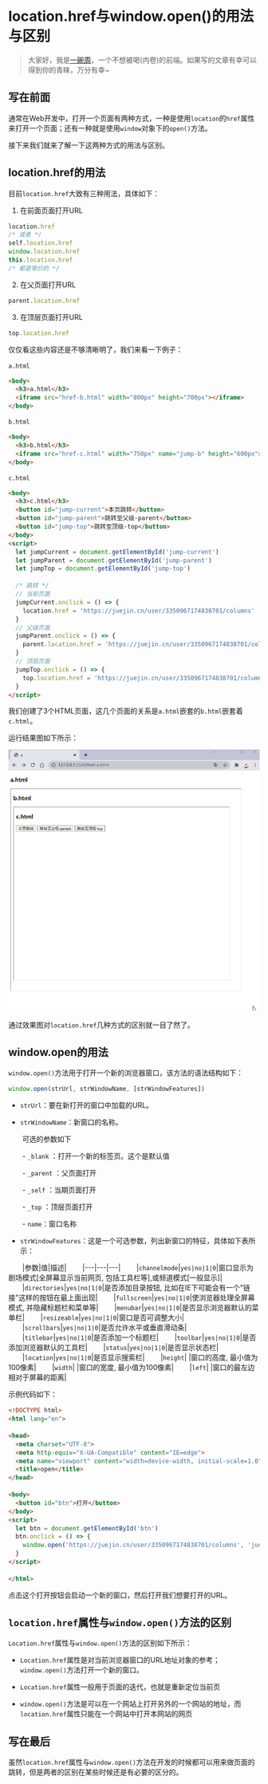 # location.href与window.open()的用法与区别

> 大家好，我是[一碗周](https://juejin.cn/user/3350967174838701/posts)，一个不想被喝(内卷)的前端。如果写的文章有幸可以得到你的青睐，万分有幸~


## 写在前面

通常在Web开发中，打开一个页面有两种方式，一种是使用`location`的`href`属性来打开一个页面；还有一种就是使用`window`对象下的`open()`方法。

接下来我们就来了解一下这两种方式的用法与区别。

## location.href的用法

目前`location.href`大致有三种用法，具体如下：

1. 在前面页面打开URL

```JavaScript
location.href 
/* 或者 */
self.location.href
window.location.href
this.location.href
/* 都是等价的 */
```


2. 在父页面打开URL

```JavaScript
parent.location.href
```


3. 在顶层页面打开URL

```JavaScript
top.location.href
```


仅仅看这些内容还是不够清晰明了，我们来看一下例子：

`a.html`

```html
<body>
  <h3>a.html</h3>
  <iframe src="href-b.html" width="800px" height="700px"></iframe>
</body>
```


`b.html`

```html
<body>
  <h3>b.html</h3>
  <iframe src="href-c.html" width="750px" name="jump-b" height="600px"></iframe>
</body>
```


`c.html`

```html
<body>
  <h3>c.html</h3>
  <button id="jump-current">本页跳转</button>
  <button id="jump-parent">跳转至父级-parent</button>
  <button id="jump-top">跳转至顶级-top</button>
</body>
<script>
  let jumpCurrent = document.getElementById('jump-current')
  let jumpParent = document.getElementById('jump-parent')
  let jumpTop = document.getElementById('jump-top')

  /* 跳转 */
  // 当前页面
  jumpCurrent.onclick = () => {
    location.href = 'https://juejin.cn/user/3350967174838701/columns'
  }
  // 父级页面
  jumpParent.onclick = () => {
    parent.location.href = 'https://juejin.cn/user/3350967174838701/columns'
  }
  // 顶层页面
  jumpTop.onclick = () => {
    top.location.href = 'https://juejin.cn/user/3350967174838701/columns'
  }
</script>
```


我们创建了3个HTML页面，这几个页面的关系是`a.html`嵌套的`b.html`嵌套着`c.html`。

运行结果图如下所示：

![](image/window.open%E5%92%8Clocation.href%E7%9A%84%E5%8C%BA%E5%88%AB%E5%92%8C%E8%81%94%E7%B3%BB.gif)

通过效果图对`location.href`几种方式的区别就一目了然了。

## window.open的用法

`window.open()`方法用于打开一个新的浏览器窗口，该方法的语法结构如下：


```JavaScript
window.open(strUrl, strWindowName, [strWindowFeatures])
```


- `strUrl`：要在新打开的窗口中加载的URL。

- `strWindowName`：新窗口的名称。

&ensp;&ensp;&ensp;&ensp;可选的参数如下

&ensp;&ensp;&ensp;&ensp;- `_blank` ：打开一个新的标签页。这个是默认值

&ensp;&ensp;&ensp;&ensp;- `_parent` ：父页面打开

&ensp;&ensp;&ensp;&ensp;- `_self` ：当期页面打开

&ensp;&ensp;&ensp;&ensp;- `_top` ：顶层页面打开

&ensp;&ensp;&ensp;&ensp;- `name`：窗口名称

- `strWindowFeatures`：这是一个可选参数，列出新窗口的特征，具体如下表所示：

&ensp;&ensp;&ensp;&ensp;|参数|值|描述|
&ensp;&ensp;&ensp;&ensp;|---|---|---|
&ensp;&ensp;&ensp;&ensp;|`channelmode`|`yes|no|1|0`|窗口显示为剧场模式[全屏幕显示当前网页, 包括工具栏等],或频道模式[一般显示]|
&ensp;&ensp;&ensp;&ensp;|`directories`|`yes|no|1|0`|是否添加目录按钮, 比如在IE下可能会有一个"链接"这样的按钮在最上面出现|
&ensp;&ensp;&ensp;&ensp;|`fullscreen`|`yes|no|1|0`|使浏览器处理全屏幕模式, 并隐藏标题栏和菜单等|
&ensp;&ensp;&ensp;&ensp;|`menubar`|`yes|no|1|0`|是否显示浏览器默认的菜单栏|
&ensp;&ensp;&ensp;&ensp;|`resizeable`|`yes|no|1|0`|窗口是否可调整大小|
&ensp;&ensp;&ensp;&ensp;|`scrollbars`|`yes|no|1|0`|是否允许水平或垂直滑动条|
&ensp;&ensp;&ensp;&ensp;|`titlebar`|`yes|no|1|0`|是否添加一个标题栏|
&ensp;&ensp;&ensp;&ensp;|`toolbar`|`yes|no|1|0`|是否添加浏览器默认的工具栏|
&ensp;&ensp;&ensp;&ensp;|`status`|`yes|no|1|0`|是否显示状态栏|
&ensp;&ensp;&ensp;&ensp;|`location`|`yes|no|1|0`|是否显示搜索栏|
&ensp;&ensp;&ensp;&ensp;|`height`| |窗口的高度, 最小值为100像素|
&ensp;&ensp;&ensp;&ensp;|`width`| |窗口的宽度, 最小值为100像素|
&ensp;&ensp;&ensp;&ensp;|`left`| |窗口的最左边相对于屏幕的距离|
&ensp;&ensp;&ensp;&ensp;


示例代码如下：

```html
<!DOCTYPE html>
<html lang="en">

<head>
  <meta charset="UTF-8">
  <meta http-equiv="X-UA-Compatible" content="IE=edge">
  <meta name="viewport" content="width=device-width, initial-scale=1.0">
  <title>open</title>
</head>

<body>
  <button id="btn">打开</button>
</body>
<script>
  let btn = document.getElementById('btn')
  btn.onclick = () => {
    window.open('https://juejin.cn/user/3350967174838701/columns', 'jueJin', `status`)
  }
</script>

</html>
```


点击这个打开按钮会启动一个新的窗口，然后打开我们想要打开的URL。

## `location.href`属性与`window.open()`方法的区别

`Location.href`属性与`window.open()`方法的区别如下所示：

- `Location.href`属性是对当前浏览器窗口的URL地址对象的参考；`window.open()`方法打开一个新的窗口。

- `Location.href`属性一般用于页面的迭代，也就是重新定位当前页

- `window.open()`方法是可以在一个网站上打开另外的一个网站的地址，而`location.href`属性只能在一个网站中打开本网站的网页

## 写在最后

虽然`location.href`属性与`window.open()`方法在开发的时候都可以用来做页面的跳转，但是两者的区别在某些时候还是有必要的区分的。

